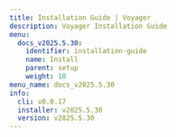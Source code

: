 ```yaml
---
title: Installation Guide | Voyager
description: Voyager Installation Guide
menu:
  docs_v2025.5.30:
    identifier: installation-guide
    name: Install
    parent: setup
    weight: 10
menu_name: docs_v2025.5.30
info:
  cli: v0.0.17
  installer: v2025.5.30
  version: v2025.5.30
---
```


